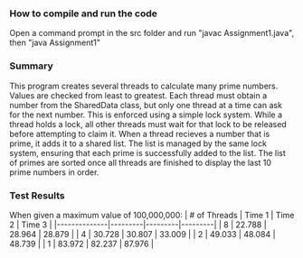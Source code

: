 ### How to compile and run the code
Open a command prompt in the src folder and run "javac Assignment1.java", then "java Assignment1"

### Summary
This program creates several threads to calculate many prime numbers. Values are checked from least to greatest. Each thread must obtain a number from the SharedData class, but only one thread at a time can ask for the next number. This is enforced using a simple lock system. While a thread holds a lock, all other threads must wait for that lock to be released before attempting to claim it. When a thread recieves a number that is prime, it adds it to a shared list. The list is managed by the same lock system, ensuring that each prime is successfully added to the list. The list of primes are sorted once all threads are finished to display the last 10 prime numbers in order.

### Test Results
When given a maximum value of 100,000,000:
| # of Threads | Time 1  | Time 2  | Time 3  |
|--------------|---------|---------|---------|
| 8            | 22.788  | 28.964  | 28.879  |
| 4            | 30.728  | 30.807  | 33.009  |
| 2            | 49.033  | 48.084  | 48.739  |
| 1            | 83.972  | 82.237  | 87.976  |
